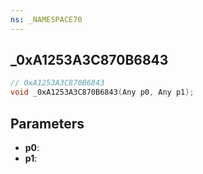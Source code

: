 ```yaml
---
ns: _NAMESPACE70
---
```

## _0xA1253A3C870B6843

```c
// 0xA1253A3C870B6843
void _0xA1253A3C870B6843(Any p0, Any p1);
```

## Parameters
* **p0**:
* **p1**:
